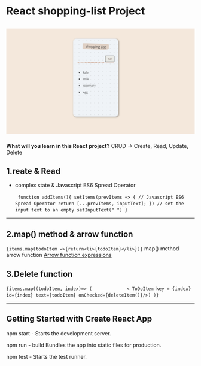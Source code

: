 # React shopping-list Project
![shopping-list](https://github.com/miya-w/React-Projects/blob/main/06-react-shopping-list/imgs/shoppinglist01.png)
---
**What will you learn in this React project?**
CRUD -> Create, Read, Update, Delete
## 1.reate & Read
- complex state & Javascript ES6 Spread Operator

  ` function addItems(){
    setItems(prevItems => {
      // Javascript ES6 Spread Operator
      return [...prevItems, inputText];
    })
    // set the input text to an empty
    setInputText(" ")
  }`

---
## 2.map() method & arrow function
`{items.map(todoItem =>{return<li>{todoItem}</li>})}`
map() method
arrow function
[Arrow function expressions](https://developer.mozilla.org/en-US/docs/Web/JavaScript/Reference/Functions/Arrow_functions)

## 3.Delete function
`
 {items.map((todoItem, index)=> (            
          < ToDoItem key = {index} id={index} text={todoItem} onChecked={deleteItem()}/>)
          )}
`

---
## Getting Started with Create React App

npm start -  Starts the development server.

npm run - build Bundles the app into static files for production.

npm test - Starts the test runner.